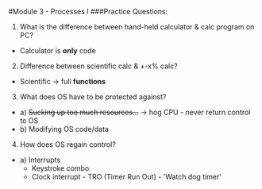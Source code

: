 #Module 3 - Processes I
###Practice Questions:
1. What is the difference between hand-held calculator & calc program on PC?
  - Calculator is **only** code
2. Difference between scientific calc & +-x% calc?
  - Scientific -> full **functions**
3. What does OS have to be protected against?
  - a) ~~Sucking up too much resources...~~ -> hog CPU - never return control to OS
  - b) Modifying OS code/data
4. How does OS regain control?
  - a) Interrupts
    - Keystroke combo
    - Clock interrupt - TRO (Timer Run Out) - 'Watch dog timer'
